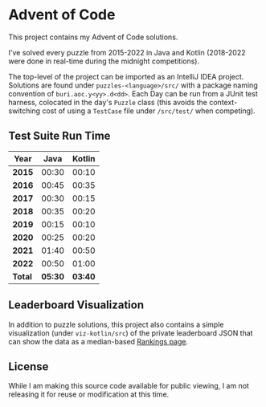 # Advent of Code

This project contains my Advent of Code solutions. 

I've solved every puzzle from 2015-2022 in Java and Kotlin (2018-2022 were done in real-time during the midnight competitions).

The top-level of the project can be imported as an IntelliJ IDEA project. Solutions are found under 
`puzzles-<language>/src/` with a package naming convention of `buri.aoc.y<yy>.d<dd>`. Each Day can be run from a JUnit 
test harness, colocated in the day's `Puzzle` class (this avoids the context-switching cost of using a `TestCase` file
under `/src/test/` when competing).

## Test Suite Run Time

| Year      | Java      | Kotlin    |
|-----------|-----------|-----------|
| **2015**  | 00:30     | 00:10     |
| **2016**  | 00:45     | 00:35     |
| **2017**  | 00:30     | 00:15     |
| **2018**  | 00:35     | 00:20     |
| **2019**  | 00:15     | 00:10     |
| **2020**  | 00:25     | 00:20     |
| **2021**  | 01:40     | 00:50     |
| **2022**  | 00:50     | 01:00     |
| **Total** | **05:30** | **03:40** |

## Leaderboard Visualization

In addition to puzzle solutions, this project also contains a simple visualization (under `viz-kotlin/src`) of the 
private leaderboard JSON that can show the data as a median-based [Rankings page](http://aoc.urizone.net).

## License

While I am making this source code available for public viewing, I am not releasing it for reuse or modification at 
this time.